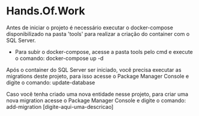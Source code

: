 # Hands.Of.Work

Antes de iniciar o projeto é necessário executar o docker-compose disponibilizado na pasta 'tools' para realizar a criação do container com o SQL Server.

- Para subir o docker-compose, acesse a pasta tools pelo cmd e execute o comando: docker-compose up -d

Após o container do SQL Server ser iniciado, você precisa executar as migrations deste projeto, para isso acesse o Package Manager Console e digite o comando: update-database

Caso você tenha criado uma nova entidade nesse projeto, para criar uma nova migration acesse o Package Manager Console e digite o comando: add-migration [digite-aqui-uma-descricao]

